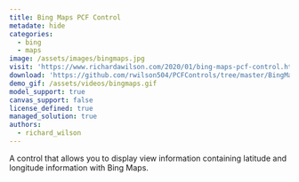 ```yaml
---
title: Bing Maps PCF Control
metadate: hide
categories:
  - bing
  - maps
image: /assets/images/bingmaps.jpg
visit: 'https://www.richardawilson.com/2020/01/bing-maps-pcf-control.html'
download: 'https://github.com/rwilson504/PCFControls/tree/master/BingMapsGrid'
demo_gif: /assets/videos/bingmaps.gif
model_support: true
canvas_support: false
license_defined: true
managed_solution: true
authors:
  - richard_wilson
---
```

A control that allows you to display view information containing latitude and longitude information with Bing Maps.

